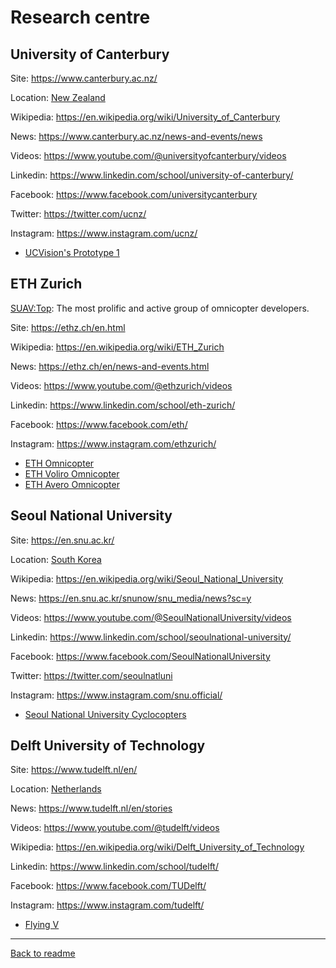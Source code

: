 Research centre
===============

## University of Canterbury

Site: <https://www.canterbury.ac.nz/>

Location: [New Zealand](ProjectByCountry.md#new-zealand)

Wikipedia: <https://en.wikipedia.org/wiki/University_of_Canterbury>

News: <https://www.canterbury.ac.nz/news-and-events/news>

Videos: <https://www.youtube.com/@universityofcanterbury/videos>

Linkedin: <https://www.linkedin.com/school/university-of-canterbury/>

Facebook: <https://www.facebook.com/universitycanterbury>

Twitter: <https://twitter.com/ucnz/>

Instagram: <https://www.instagram.com/ucnz/>

- [UCVision's Prototype 1](Omnicopter.md#ucvisions-prototype-1)



## ETH Zurich

[SUAV:Top](readme.md#suavtop): The most prolific and active group of omnicopter developers.

Site: <https://ethz.ch/en.html>

Wikipedia: <https://en.wikipedia.org/wiki/ETH_Zurich>

News: <https://ethz.ch/en/news-and-events.html>

Videos: <https://www.youtube.com/@ethzurich/videos>

Linkedin: <https://www.linkedin.com/school/eth-zurich/>

Facebook: <https://www.facebook.com/eth/>

Instagram: <https://www.instagram.com/ethzurich/>

- [ETH Omnicopter](Omnicopter.md#eth-omnicopter)
- [ETH Voliro Omnicopter](Omnicopter.md#eth-voliro-omnicopter)
- [ETH Avero Omnicopter](Omnicopter.md#eth-avero-omnicopter)



## Seoul National University

Site: <https://en.snu.ac.kr/>

Location: [South Korea](ProjectByCountry.md#south-korea)

Wikipedia: <https://en.wikipedia.org/wiki/Seoul_National_University>

News: <https://en.snu.ac.kr/snunow/snu_media/news?sc=y>

Videos: <https://www.youtube.com/@SeoulNationalUniversity/videos>

Linkedin: <https://www.linkedin.com/school/seoulnational-university/>

Facebook: <https://www.facebook.com/SeoulNationalUniversity>

Twitter: <https://twitter.com/seoulnatluni>

Instagram: <https://www.instagram.com/snu.official/>

- [Seoul National University Cyclocopters](Cyclocopter.md#seoul-national-university-cyclocopters)



## Delft University of Technology

Site: <https://www.tudelft.nl/en/>

Location: [Netherlands](ProjectByCountry.md#netherlands)

News: <https://www.tudelft.nl/en/stories>

Videos: <https://www.youtube.com/@tudelft/videos>

Wikipedia: <https://en.wikipedia.org/wiki/Delft_University_of_Technology>

Linkedin: <https://www.linkedin.com/school/tudelft/>

Facebook: <https://www.facebook.com/TUDelft/>

Instagram: <https://www.instagram.com/tudelft/>

- [Flying V](Airplane.Other.md#flying-v)



---
[Back to readme](readme.md)